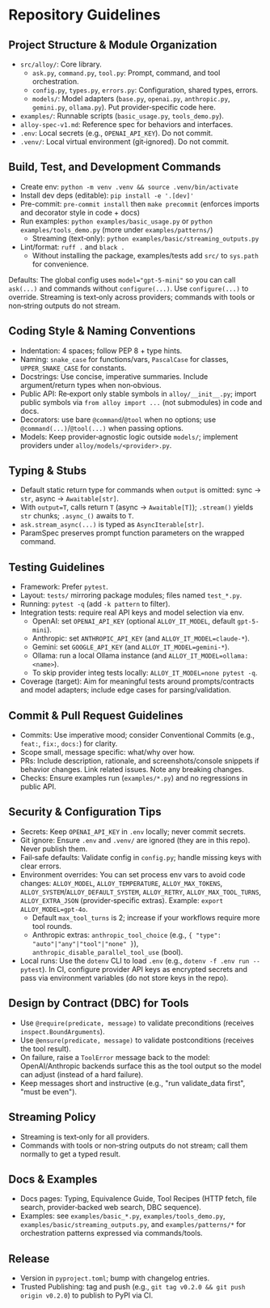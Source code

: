 # Repository Guidelines

## Project Structure & Module Organization
- `src/alloy/`: Core library.
  - `ask.py`, `command.py`, `tool.py`: Prompt, command, and tool orchestration.
  - `config.py`, `types.py`, `errors.py`: Configuration, shared types, errors.
  - `models/`: Model adapters (`base.py`, `openai.py`, `anthropic.py`, `gemini.py`, `ollama.py`). Put provider‑specific code here.
- `examples/`: Runnable scripts (`basic_usage.py`, `tools_demo.py`).
- `alloy-spec-v1.md`: Reference spec for behaviors and interfaces.
- `.env`: Local secrets (e.g., `OPENAI_API_KEY`). Do not commit.
- `.venv/`: Local virtual environment (git‑ignored). Do not commit.

## Build, Test, and Development Commands
- Create env: `python -m venv .venv && source .venv/bin/activate`
- Install dev deps (editable): `pip install -e '.[dev]'`
- Pre-commit: `pre-commit install` then `make precommit` (enforces imports and decorator style in code + docs)
- Run examples: `python examples/basic_usage.py` or `python examples/tools_demo.py` (more under `examples/patterns/`)
  - Streaming (text‑only): `python examples/basic/streaming_outputs.py`
- Lint/format: `ruff .` and `black .`
  - Without installing the package, examples/tests add `src/` to `sys.path` for convenience.

Defaults: The global config uses `model="gpt-5-mini"` so you can call `ask(...)` and commands without `configure(...)`. Use `configure(...)` to override.
Streaming is text‑only across providers; commands with tools or non‑string outputs do not stream.

## Coding Style & Naming Conventions
- Indentation: 4 spaces; follow PEP 8 + type hints.
- Naming: `snake_case` for functions/vars, `PascalCase` for classes, `UPPER_SNAKE_CASE` for constants.
- Docstrings: Use concise, imperative summaries. Include argument/return types when non‑obvious.
- Public API: Re‑export only stable symbols in `alloy/__init__.py`; import public symbols via `from alloy import ...` (not submodules) in code and docs.
- Decorators: use bare `@command`/`@tool` when no options; use `@command(...)`/`@tool(...)` when passing options.
- Models: Keep provider‑agnostic logic outside `models/`; implement providers under `alloy/models/<provider>.py`.

## Typing & Stubs
- Default static return type for commands when `output` is omitted: sync → `str`, async → `Awaitable[str]`.
- With `output=T`, calls return `T` (async → `Awaitable[T]`); `.stream()` yields `str` chunks; `.async_()` awaits to `T`.
- `ask.stream_async(...)` is typed as `AsyncIterable[str]`.
- ParamSpec preserves prompt function parameters on the wrapped command.

## Testing Guidelines
- Framework: Prefer `pytest`.
- Layout: `tests/` mirroring package modules; files named `test_*.py`.
- Running: `pytest -q` (add `-k pattern` to filter).
- Integration tests: require real API keys and model selection via env.
  - OpenAI: set `OPENAI_API_KEY` (optional `ALLOY_IT_MODEL`, default `gpt-5-mini`).
  - Anthropic: set `ANTHROPIC_API_KEY` (and `ALLOY_IT_MODEL=claude-*`).
  - Gemini: set `GOOGLE_API_KEY` (and `ALLOY_IT_MODEL=gemini-*`).
  - Ollama: run a local Ollama instance (and `ALLOY_IT_MODEL=ollama:<name>`).
  - To skip provider integ tests locally: `ALLOY_IT_MODEL=none pytest -q`.
- Coverage (target): Aim for meaningful tests around prompts/contracts and model adapters; include edge cases for parsing/validation.

## Commit & Pull Request Guidelines
- Commits: Use imperative mood; consider Conventional Commits (e.g., `feat:`, `fix:`, `docs:`) for clarity.
- Scope small, message specific: what/why over how.
- PRs: Include description, rationale, and screenshots/console snippets if behavior changes. Link related issues. Note any breaking changes.
- Checks: Ensure examples run (`examples/*.py`) and no regressions in public API.

## Security & Configuration Tips
- Secrets: Keep `OPENAI_API_KEY` in `.env` locally; never commit secrets.
- Git ignore: Ensure `.env` and `.venv/` are ignored (they are in this repo). Never publish them.
- Fail‑safe defaults: Validate config in `config.py`; handle missing keys with clear errors.
- Environment overrides: You can set process env vars to avoid code changes: `ALLOY_MODEL`, `ALLOY_TEMPERATURE`, `ALLOY_MAX_TOKENS`, `ALLOY_SYSTEM`/`ALLOY_DEFAULT_SYSTEM`, `ALLOY_RETRY`, `ALLOY_MAX_TOOL_TURNS`, `ALLOY_EXTRA_JSON` (provider‑specific extras). Example: `export ALLOY_MODEL=gpt-4o`.
  - Default `max_tool_turns` is 2; increase if your workflows require more tool rounds.
  - Anthropic extras: `anthropic_tool_choice` (e.g., `{ "type": "auto"|"any"|"tool"|"none" }`), `anthropic_disable_parallel_tool_use` (bool).
 - Local runs: Use the `dotenv` CLI to load `.env` (e.g., `dotenv -f .env run -- pytest`). In CI, configure provider API keys as encrypted secrets and pass via environment variables (do not store keys in the repo).

## Design by Contract (DBC) for Tools
- Use `@require(predicate, message)` to validate preconditions (receives `inspect.BoundArguments`).
- Use `@ensure(predicate, message)` to validate postconditions (receives the tool result).
- On failure, raise a `ToolError` message back to the model: OpenAI/Anthropic backends surface this as the tool output so the model can adjust (instead of a hard failure).
- Keep messages short and instructive (e.g., "run validate_data first", "must be even").

## Streaming Policy
- Streaming is text‑only for all providers.
- Commands with tools or non‑string outputs do not stream; call them normally to get a typed result.

## Docs & Examples
- Docs pages: Typing, Equivalence Guide, Tool Recipes (HTTP fetch, file search, provider‑backed web search, DBC sequence).
- Examples: see `examples/basic_*.py`, `examples/tools_demo.py`, `examples/basic/streaming_outputs.py`, and `examples/patterns/*` for orchestration patterns expressed via commands/tools.

## Release
- Version in `pyproject.toml`; bump with changelog entries.
- Trusted Publishing: tag and push (e.g., `git tag v0.2.0 && git push origin v0.2.0`) to publish to PyPI via CI.
